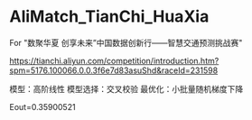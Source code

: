 # AliMatch_TianChi_HuaXia

For "数聚华夏 创享未来”中国数据创新行——智慧交通预测挑战赛"

  https://tianchi.aliyun.com/competition/introduction.htm?spm=5176.100066.0.0.3f6e7d83asuShd&raceId=231598

  模型：高阶线性
  模型选择：交叉校验
  最优化：小批量随机梯度下降

  Eout=0.35900521
